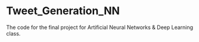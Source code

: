 # Tweet_Generation_NN
The code for the final project for Artificial Neural Networks &amp; Deep Learning class.
